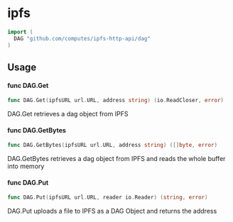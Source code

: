 # ipfs

```go
import (
  DAG "github.com/computes/ipfs-http-api/dag"
)
```

## Usage

#### func DAG.Get

```go
func DAG.Get(ipfsURL url.URL, address string) (io.ReadCloser, error)
```

DAG.Get retrieves a dag object from IPFS

#### func DAG.GetBytes

```go
func DAG.GetBytes(ipfsURL url.URL, address string) ([]byte, error)
```

DAG.GetBytes retrieves a dag object from IPFS and reads the whole buffer into
memory

#### func DAG.Put

```go
func DAG.Put(ipfsURL url.URL, reader io.Reader) (string, error)
```

DAG.Put uploads a file to IPFS as a DAG Object and returns the address
